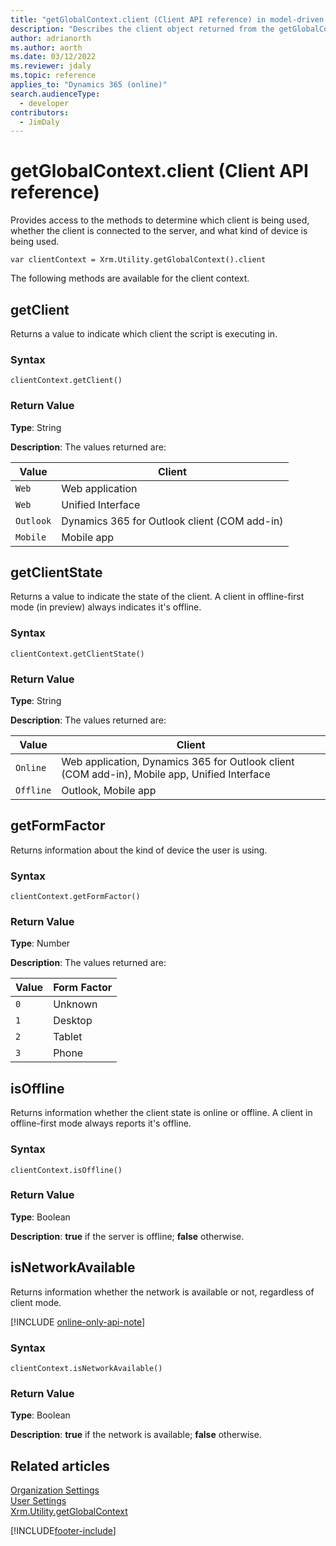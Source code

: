 ```yaml
---
title: "getGlobalContext.client (Client API reference) in model-driven apps"
description: "Describes the client object returned from the getGlobalContext method."
author: adrianorth
ms.author: aorth
ms.date: 03/12/2022
ms.reviewer: jdaly
ms.topic: reference
applies_to: "Dynamics 365 (online)"
search.audienceType: 
  - developer
contributors:
  - JimDaly
---
```

# getGlobalContext.client (Client API reference)



Provides access to the methods to determine which client is being used, whether the client is connected to the server, and what kind of device is being used.

`var clientContext = Xrm.Utility.getGlobalContext().client`

The following methods are available for the client context.

## getClient

Returns a value to indicate which client the script is executing in. 

### Syntax

`clientContext.getClient()`

### Return Value

**Type**: String

**Description**: The values returned are:

Value |Client | 
|---|---|
|`Web` |Web application|
|`Web` |Unified Interface|
|`Outlook` |Dynamics 365 for Outlook client (COM add-in)|
|`Mobile` |Mobile app |

## getClientState

Returns a value to indicate the state of the client. A client in offline-first mode (in preview) always indicates it's offline.

### Syntax

`clientContext.getClientState()`

### Return Value

**Type**: String

**Description**: The values returned are:

Value |Client | 
|---|---|
|`Online` |Web application, Dynamics 365 for Outlook client (COM add-in), Mobile app, Unified Interface|
|`Offline` |Outlook, Mobile app|

## getFormFactor

Returns information about the kind of device the user is using.

### Syntax

`clientContext.getFormFactor()`

### Return Value

**Type**: Number

**Description**: The values returned are:

Value |Form Factor | 
|---|---|
|`0` |Unknown|
|`1` |Desktop|
|`2` |Tablet |
|`3` |Phone |

## isOffline

Returns information whether the client state is online or offline. A client in offline-first mode always reports it's offline.

### Syntax

`clientContext.isOffline()`

### Return Value

**Type**: Boolean

**Description**: **true** if the server is offline; **false** otherwise.

## isNetworkAvailable

Returns information whether the network is available or not, regardless of client mode.

[!INCLUDE [online-only-api-note](../../../includes/online-only-api-note.md)]

### Syntax

`clientContext.isNetworkAvailable()`

### Return Value

**Type**: Boolean

**Description**: **true** if the network is available; **false** otherwise.

## Related articles

[Organization Settings](organizationSettings.md)   
[User Settings](userSettings.md)   
[Xrm.Utility.getGlobalContext](../getGlobalContext.md)

[!INCLUDE[footer-include](../../../../../../includes/footer-banner.md)]
